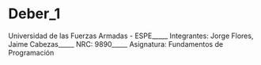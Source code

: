 # Deber_1
Universidad de las Fuerzas Armadas - ESPE_____ Integrantes: Jorge Flores, Jaime Cabezas_____ NRC: 9890_____ Asignatura: Fundamentos de Programación
